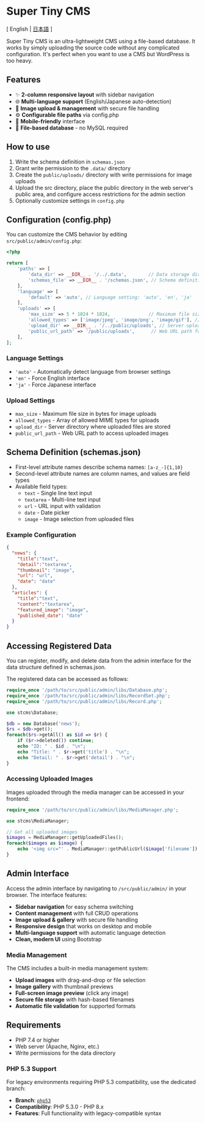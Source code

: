 # Super Tiny CMS

[ English | [日本語](README-ja.md) ]

Super Tiny CMS is an ultra-lightweight CMS using a file-based database.
It works by simply uploading the source code without any complicated configuration.
It's perfect when you want to use a CMS but WordPress is too heavy.


## Features

- ✨ **2-column responsive layout** with sidebar navigation
- 🌐 **Multi-language support** (English/Japanese auto-detection)
- 📸 **Image upload & management** with secure file handling
- ⚙️ **Configurable file paths** via config.php
- 📱 **Mobile-friendly** interface
- 📁 **File-based database** - no MySQL required


## How to use

1. Write the schema definition in `schemas.json`
2. Grant write permission to the `.data/` directory
3. Create the `public/uploads/` directory with write permissions for image uploads
4. Upload the src directory, place the public directory in the web server's public area, and configure access restrictions for the admin section
5. Optionally customize settings in `config.php`


## Configuration (config.php)

You can customize the CMS behavior by editing `src/public/admin/config.php`:

```php
<?php

return [
    'paths' => [
        'data_dir' => __DIR__ . '/../.data',        // Data storage directory
        'schemas_file' => __DIR__ . '/schemas.json', // Schema definition file
    ],
    'language' => [
        'default' => 'auto', // Language setting: 'auto', 'en', 'ja'
    ],
    'uploads' => [
        'max_size' => 5 * 1024 * 1024,              // Maximum file size (5MB)
        'allowed_types' => ['image/jpeg', 'image/png', 'image/gif'], // Allowed image types
        'upload_dir' => __DIR__ . '/../public/uploads', // Server upload directory
        'public_url_path' => '/public/uploads',      // Web URL path for images
    ],
];
```

### Language Settings

- `'auto'` - Automatically detect language from browser settings
- `'en'` - Force English interface
- `'ja'` - Force Japanese interface

### Upload Settings

- `max_size` - Maximum file size in bytes for image uploads
- `allowed_types` - Array of allowed MIME types for uploads
- `upload_dir` - Server directory where uploaded files are stored
- `public_url_path` - Web URL path to access uploaded images


## Schema Definition (schemas.json)

- First-level attribute names describe schema names: `[a-z_-]{1,10}`
- Second-level attribute names are column names, and values are field types
- Available field types:
    - `text` - Single line text input
    - `textarea` - Multi-line text input
    - `url` - URL input with validation
    - `date` - Date picker
    - `image` - Image selection from uploaded files

### Example Configuration

```json
{
  "news": {
    "title":"text",
    "detail":"textarea",
    "thumbnail": "image",
    "url": "url",
    "date": "date"
  },
  "articles": {
    "title":"text",
    "content":"textarea",
    "featured_image": "image",
    "published_date": "date"
  }
}
```


## Accessing Registered Data

You can register, modify, and delete data from the admin interface for the data structure defined in schemas.json.

The registered data can be accessed as follows:

```php
require_once '/path/to/src/public/admin/libs/Database.php';
require_once '/path/to/src/public/admin/libs/RecordSet.php';
require_once '/path/to/src/public/admin/libs/Record.php';

use stcms\Database;

$db = new Database('news');
$rs = $db->get();
foreach($rs->getAll() as $id => $r) {
    if ($r->deleted()) continue;
    echo "ID: " . $id . "\n";
    echo "Title: " . $r->get('title') . "\n";
    echo "Detail: " . $r->get('detail') . "\n";
}
```

### Accessing Uploaded Images

Images uploaded through the media manager can be accessed in your frontend:

```php
require_once '/path/to/src/public/admin/libs/MediaManager.php';

use stcms\MediaManager;

// Get all uploaded images
$images = MediaManager::getUploadedFiles();
foreach($images as $image) {
    echo '<img src="' . MediaManager::getPublicUrl($image['filename']) . '" alt="">';
}
```


## Admin Interface

Access the admin interface by navigating to `/src/public/admin/` in your browser. The interface features:

- **Sidebar navigation** for easy schema switching
- **Content management** with full CRUD operations
- **Image upload & gallery** with secure file handling
- **Responsive design** that works on desktop and mobile
- **Multi-language support** with automatic language detection
- **Clean, modern UI** using Bootstrap

### Media Management

The CMS includes a built-in media management system:

- **Upload images** with drag-and-drop or file selection
- **Image gallery** with thumbnail previews
- **Full-screen image preview** (click any image)
- **Secure file storage** with hash-based filenames
- **Automatic file validation** for supported formats


## Requirements

- PHP 7.4 or higher
- Web server (Apache, Nginx, etc.)
- Write permissions for the data directory

### PHP 5.3 Support

For legacy environments requiring PHP 5.3 compatibility, use the dedicated branch:

- **Branch**: [`php53`](https://github.com/demouth/super-tiny-cms/tree/php53)
- **Compatibility**: PHP 5.3.0 - PHP 8.x
- **Features**: Full functionality with legacy-compatible syntax
